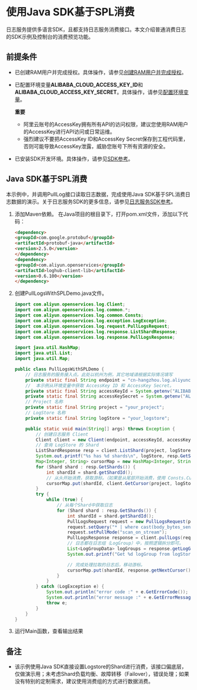 # 使用Java SDK基于SPL消费
日志服务提供多语言SDK，且都支持日志服务消费接口。本文介绍普通消费日志的SDK示例及控制台的消费预览功能。
## 前提条件
* 已创建RAM用户并完成授权。具体操作，请参见[创建RAM用户并完成授权](https://help.aliyun.com/zh/sls/using-the-openapi-example#78541bf01a5df)。
* 已配置环境变量**ALIBABA_CLOUD_ACCESS_KEY_ID**和**ALIBABA_CLOUD_ACCESS_KEY_SECRET**。具体操作，请参见[配置环境变量](https://help.aliyun.com/zh/sls/using-the-openapi-example#8e83951026slv)。

  **重要**
  * 阿里云账号的AccessKey拥有所有API的访问权限，建议您使用RAM用户的AccessKey进行API访问或日常运维。
  * 强烈建议不要把AccessKey ID和AccessKey Secret保存到工程代码里，否则可能导致AccessKey泄露，威胁您账号下所有资源的安全。
* 已安装SDK开发环境。具体操作，请参见[SDK参考](https://help.aliyun.com/zh/sls/developer-reference/overview-of-log-service-sdk#reference-n3h-2sq-zdb)。
## Java SDK基于SPL消费
本示例中，并调用PullLog接口读取日志数据，完成使用Java SDK基于SPL消费日志数据的演示。关于日志服务SDK的更多信息，请参见[日志服务SDK参考](https://help.aliyun.com/zh/sls/developer-reference/overview-of-log-service-sdk#reference-n3h-2sq-zdb)。
1. 添加Maven依赖。
在Java项目的根目录下，打开pom.xml文件，添加以下代码：
    ```html
    <dependency>
    <groupId>com.google.protobuf</groupId>
    <artifactId>protobuf-java</artifactId>
    <version>2.5.0</version>
    </dependency>
    <dependency>
    <groupId>com.aliyun.openservices</groupId>
    <artifactId>loghub-client-lib</artifactId>
    <version>0.6.100</version>
    </dependency>
    ```
2. 创建PullLogsWithSPLDemo.java文件。
    ```java
    import com.aliyun.openservices.log.Client;
    import com.aliyun.openservices.log.common.*;
    import com.aliyun.openservices.log.common.Consts;
    import com.aliyun.openservices.log.exception.LogException;
    import com.aliyun.openservices.log.request.PullLogsRequest;
    import com.aliyun.openservices.log.response.ListShardResponse;
    import com.aliyun.openservices.log.response.PullLogsResponse;

    import java.util.HashMap;
    import java.util.List;
    import java.util.Map;

    public class PullLogsWithSPLDemo {
        // 日志服务的服务接入点。此处以杭州为例，其它地域请根据实际情况填写
        private static final String endpoint = "cn-hangzhou.log.aliyuncs.com";
        //  本示例从环境变量中获取 AccessKey ID 和 AccessKey Secret。
        private static final String accessKeyId = System.getenv("ALIBABA_CLOUD_ACCESS_KEY_ID");
        private static final String accessKeySecret = System.getenv("ALIBABA_CLOUD_ACCESS_KEY_SECRET");
        // Project 名称
        private static final String project = "your_project";
        // LogStore 名称
        private static final String logStore = "your_logstore";

        public static void main(String[] args) throws Exception {
            // 创建日志服务 Client
            Client client = new Client(endpoint, accessKeyId, accessKeySecret);
            // 查询 LogStore 的 Shard
            ListShardResponse resp = client.ListShard(project, logStore);
            System.out.printf("%s has %d shards\n", logStore, resp.GetShards().size());
            Map<Integer, String> cursorMap = new HashMap<Integer, String>();
            for (Shard shard : resp.GetShards()) {
                int shardId = shard.getShardId();
                // 从头开始消费，获取游标。（如果是从尾部开始消费，使用 Consts.CursorMode.END）
                cursorMap.put(shardId, client.GetCursor(project, logStore, shardId, Consts.CursorMode.BEGIN).GetCursor());
            }
            try {
                while (true) {
                    // 从每个Shard中获取日志
                    for (Shard shard : resp.GetShards()) {
                        int shardId = shard.getShardId();
                        PullLogsRequest request = new PullLogsRequest(project, logStore, shardId, 1000, cursorMap.get(shardId));
                        request.setQuery("* | where cast(body_bytes_sent as bigint) > 14000");
                        request.setPullMode("scan_on_stream");
                        PullLogsResponse response = client.pullLogs(request);
                        // 日志都在日志组（LogGroup）中，按照逻辑拆分即可。
                        List<LogGroupData> logGroups = response.getLogGroups();
                        System.out.printf("Get %d logGroup from logStore:%s:\tShard:%d\n", logGroups.size(), logStore, shardId);

                        // 完成处理拉取的日志后，移动游标。
                        cursorMap.put(shardId, response.getNextCursor());
                    }
                }
            } catch (LogException e) {
                System.out.println("error code :" + e.GetErrorCode());
                System.out.println("error message :" + e.GetErrorMessage());
                throw e;
            }
        }
    }
    ```
3. 运行Main函数，查看输出结果
## 备注
* 该示例使用Java SDK直接设置Logstore的Shard进行消费，该接口偏底层，仅做演示用；未考虑Shard负载均衡、故障转移（Failover），错误处理；如果没有特别的定制需求，建议使用消费组的方式进行数据消费。